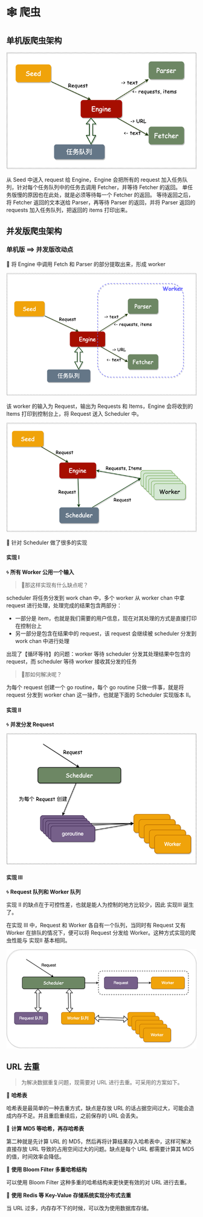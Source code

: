 # 🕸 爬虫

## 单机版爬虫架构

![stand-alone.png-m400](resources/stand-alone.png)

从 Seed 中送入 request 给 Engine，Engine 会把所有的 request 加入任务队列，针对每个任务队列中的任务去调用 Fetcher，并等待
Fetcher 的返回。
单任务版慢的原因也在此处，就是必须等待每一个 Fetcher 的返回。
等待返回之后，将 Fetcher 返回的文本送给 Parser，再等待 Parser 的返回，并将 Parser 返回的
requests 加入任务队列，把返回的 items 打印出来。

## 并发版爬虫架构

### 单机版 ⟹ 并发版改动点

🍑 将 Engine 中调用 Fetch 和 Parser 的部分提取出来，形成 worker

![worker.png-m400](resources/worker.png)

该 worker 的输入为 Request，输出为 Requests 和 Items，Engine 会将收到的 Items 打印到控制台上，将 Request 送入 Scheduler 中。

![concurrence-m400](resources/concurrence.png)

🍑 针对 Scheduler 做了很多的实现

#### 实现 I

🌀 **所有 Worker 公用一个输入**

> 🤔那这样实现有什么缺点呢？

scheduler 将任务分发到 work chan 中，多个 worker 从 worker chan 中拿 request 进行处理，处理完成的结果包含两部分：

* 一部分是 item，也就是我们需要的用户信息，现在对其处理的方式是直接打印在控制台上
* 另一部分是包含在结果中的 request，该 request 会继续被 scheduler 分发到 work chan 中进行处理

出现了【循环等待】的问题：worker 等待 scheduler 分发其处理结果中包含的 request，而 scheduler 等待 worker 接收其分发的任务

> 🤔那如何解决呢？

为每个 request 创建一个 go routine，每个 go routine 只做一件事，就是将 request 分发到 worker chan 这一操作，也就是下面的
Scheduler 实现版本 II。

#### 实现 II

🌀 **并发分发 Request**

![schedulerII.png-m400](resources/schedulerII.png)

#### 实现 III

🌀 **Request 队列和 Worker 队列**

实现 II 的缺点在于可控性差，也就是能人为控制的地方比较少，因此 实现III 诞生了。

在实现 III 中，Request 和 Worker 各自有一个队列，当同时有 Request 又有 Worker 在排队的情况下，便可以将 Request 分发给
Worker。这种方式实现的爬虫性能与 实现II 基本相同。

![schedulerIII.png-m400](resources/schedulerIII.png)

## URL 去重

> 为解决数据重复问题，现需要对 URL 进行去重。可采用的方案如下。

🫧 **哈希表**

哈希表是最简单的一种去重方式，缺点是存放 URL 的话占据空间过大，可能会造成内存不足。并且重启重续后，之前保存的 URL 会丢失。

🫧 **计算 MD5 等哈希，再存哈希表**

第二种就是先计算 URL 的 MD5，然后再将计算结果存入哈希表中，这样可解决直接存放 URL 导致的占用空间过大的问题。缺点是每个 URL 都需要计算其 MD5 的值，时间效率会降低。

🫧 **使用 Bloom Filter 多重哈希结构**

可以使用 Bloom Filter 这种多重的哈希结构来更快更有效的对 URL 进行去重。

🫧 **使用 Redis 等 Key-Value 存储系统实现分布式去重**

当 URL 过多，内存存不下的时候，可以改为使用数据库存储。